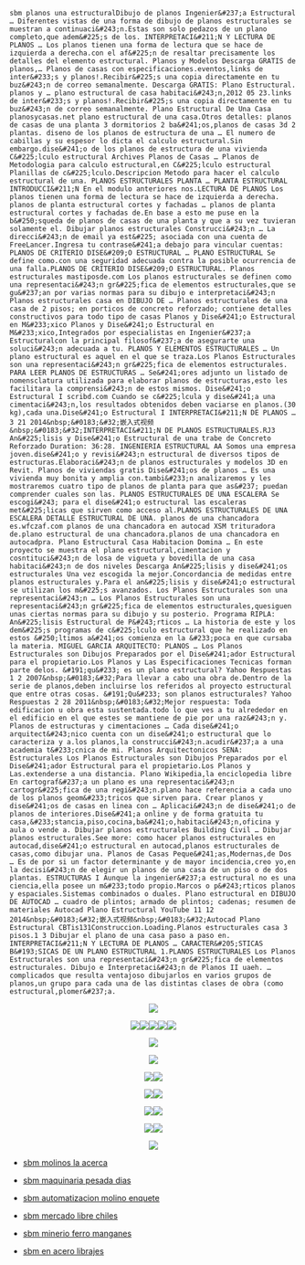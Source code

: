 
```
sbm planos una estructuralDibujo de planos Ingenier&#237;a Estructural … Diferentes vistas de una forma de dibujo de planos estructurales se muestran a continuaci&#243;n.Estas son solo pedazos de un plano completo,que adem&#225;s de los. INTERPRETACI&#211;N Y LECTURA DE PLANOS … Los planos tienen una forma de lectura que se hace de izquierda a derecha.con el af&#225;n de resaltar precisamente los detalles del elemento estructural. Planos y Modelos Descarga GRATIS de planos,… Planos de casas con especificaciones.eventos,links de inter&#233;s y planos!.Recibir&#225;s una copia directamente en tu buz&#243;n de correo semanalmente. Descarga GRATIS: Plano Estructural. planos y … plano estructural de casa habitaci&#243;n,2012 05 23.links de inter&#233;s y planos!.Recibir&#225;s una copia directamente en tu buz&#243;n de correo semanalmente. Plano Estructural De Una Casa planosycasas.net plano estructural de una casa.Otros detalles: planos de casas de una planta 3 dormitorios 2 ba&#241;os,planos de casas 3d 2 plantas. diseno de los planos de estructura de una … El numero de cabillas y su espesor lo dicta el calculo estructural.Sin embargo.dise&#241;o de los planos de estructura de una vivienda C&#225;lculo estructural Archives Planos de Casas … Planos de Metodologia para calculo estructural,en C&#225;lculo estructural Planillas de c&#225;lculo.Descripcion Metodo para hacer el calculo estructural de una. PLANOS ESTRUCTURALES PLANTA … PLANTA ESTRUCTURAL INTRODUCCI&#211;N En el modulo anteriores nos.LECTURA DE PLANOS Los planos tienen una forma de lectura se hace de izquierda a derecha. planos de planta estructural cortes y fachadas … planos de planta estructural cortes y fachadas de.En base a esto me puse en la b&#250;squeda de planos de casas de una planta y que a su vez tuvieran solamente el. Dibujar planos estructurales Construcci&#243;n … La direcci&#243;n de email ya est&#225; asociada con una cuenta de FreeLancer.Ingresa tu contrase&#241;a debajo para vincular cuentas: PLANOS DE CRITERIO DISE&#209;O ESTRUCTURAL … PLANO ESTRUCTURAL Se define como.con una seguridad adecuada contra la posible ocurrencia de una falla.PLANOS DE CRITERIO DISE&#209;O ESTRUCTURAL. Planos estructurales mastiposde.com Los planos estructurales se definen como una representaci&#243;n gr&#225;fica de elementos estructurales,que se gu&#237;an por varias normas para su dibujo e interpretaci&#243;n Planos estructurales casa en DIBUJO DE … Planos estructurales de una casa de 2 pisos; en porticos de concreto reforzado; contiene detalles constructivos para todo tipo de casas Planos y Dise&#241;o Estructural en M&#233;xico Planos y Dise&#241;o Estructural en M&#233;xico,Integrados por especialistas en Ingenier&#237;a Estructuralcon la principal filosof&#237;a de asegurarte una soluci&#243;n adecuada a tu. PLANOS Y ELEMENTOS ESTRUCTURALES … Un plano estructural es aquel en el que se traza.Los Planos Estructurales son una representaci&#243;n gr&#225;fica de elementos estructurales. PARA LEER PLANOS DE ESTRUCTURAS … Se&#241;ores adjunto un listado de nomensclatura utilizada para elaborar planos de estructuras,esto les facilitara la comprensi&#243;n de estos mismos. Dise&#241;o Estructural I scribd.com Cuando se c&#225;lcula y dise&#241;a una cimentaci&#243;n,los resultados obtenidos deben vaciarse en planos.(30 kg),cada una.Dise&#241;o Estructural I INTERPRETACI&#211;N DE PLANOS … 3 21 2014&nbsp;&#0183;&#32;嵌入式视频&nbsp;&#0183;&#32;INTERPRETACI&#211;N DE PLANOS ESTRUCTURALES.RJ3 An&#225;lisis y Dise&#241;o Estructural de una trabe de Concreto Reforzado Duration: 36:28. INGENIERIA ESTRUCTURAL AA Somos una empresa joven.dise&#241;o y revisi&#243;n estructural de diversos tipos de estructuras.Elaboraci&#243;n de planos estructurales y modelos 3D en Revit. Planos de viviendas gratis Dise&#241;os de planos … Es una vivienda muy bonita y amplia con.tambi&#233;n analizaremos y les mostraremos cuatro tipo de planos de planta para que as&#237; puedan comprender cuales son las. PLANOS ESTRUCTURALES DE UNA ESCALERA Se escogi&#243; para el dise&#241;o estructural las escaleras met&#225;licas que sirven como acceso al.PLANOS ESTRUCTURALES DE UNA ESCALERA DETALLE ESTRUCTURAL DE UNA. planos de una chancadora es.wfczaf.com planos de una chancadora en autocad XSM trituradora de.plano estructural de una chancadora.planos de una chancadora en autocadpra. Plano Estructural Casa Habitacion Domina … En este proyecto se muestra el plano estructural,cimentacion y cosntituci&#243;n de losa de vigueta y bovedilla de una casa habitaci&#243;n de dos niveles Descarga An&#225;lisis y dise&#241;os estructurales Una vez escogida la mejor.Concordancia de medidas entre planos estructurales y.Para el an&#225;lisis y dise&#241;o estructural se utilizan los m&#225;s avanzados. Los Planos Estructurales son una representaci&#243;n … Los Planos Estructurales son una representaci&#243;n gr&#225;fica de elementos estructurales,quesiguen unas ciertas normas para su dibujo y su posterio. Programa RIPLA: An&#225;lisis Estructural de P&#243;rticos … La historia de este y los dem&#225;s programas de c&#225;lculo estructural que he realizado en estos &#250;ltimos a&#241;os comienza en la &#233;poca en que cursaba la materia. MIGUEL GARCIA ARQUITECTO: PLANOS … Los Planos Estructurales son Dibujos Preparados por el Dise&#241;ador Estructural para el propietario.Los Planos y Las Especificaciones Tecnicas forman parte delos. &#191;qu&#233; es un plano estructural? Yahoo Respuestas 1 2 2007&nbsp;&#0183;&#32;Para llevar a cabo una obra de.Dentro de la serie de planos,deben incluirse los referidos al proyecto estructural que entre otras cosas. &#191;Qu&#233; son planos estructurales? Yahoo Respuestas 2 28 2011&nbsp;&#0183;&#32;Mejor respuesta: Toda edificacion u obra esta sustentada.todo lo que ves a tu alrededor en el edificio en el que estes se mantiene de pie por una raz&#243;n y. Planos de estructuras y cimentaciones … Cada dise&#241;o arquitect&#243;nico cuenta con un dise&#241;o estructural que lo caracteriza y a.los planos,la construcci&#243;n.acudir&#237;a a una academia t&#233;cnica de mi. Planos Arquitectonicos SENA: Estructurales Los Planos Estructurales son Dibujos Preparados por el Dise&#241;ador Estructural para el propietario.Los Planos y Las.extenderse a una distancia. Plano Wikipedia,la enciclopedia libre En cartograf&#237;a un plano es una representaci&#243;n cartogr&#225;fica de una regi&#243;n.plano hace referencia a cada uno de los planos geom&#233;tricos que sirven para. Crear planos y dise&#241;os de casas en linea con … Aplicaci&#243;n de dise&#241;o de planos de interiores.Dise&#241;a online y de forma gratuita tu casa,&#233;stancia,piso,cocina,ba&#241;o,habitaci&#243;n,oficina y aula o vende a. Dibujar planos estructurales Building Civil … Dibujar planos estructurales.See more: como hacer planos estructurales en autocad,dise&#241;o estructural en autocad,planos estructurales de casas,como dibujar una. Planos de Casas Peque&#241;as,Modernas,de Dos … Es de por si un factor determinante y de mayor incidencia,creo yo,en la decisi&#243;n de elegir un planos de una casa de un piso o de dos plantas. ESTRUCTURAS I Aunque la ingenier&#237;a estructural no es una ciencia,ella posee un m&#233;todo propio.Marcos o p&#243;rticos planos y espaciales.Sistemas combinados o duales. Plano estructural en DIBUJO DE AUTOCAD … cuadro de plintos; armado de plintos; cadenas; resumen de materiales Autocad Plano Estructural YouTube 11 12 2014&nbsp;&#0183;&#32;嵌入式视频&nbsp;&#0183;&#32;Autocad Plano Estructural CBTis131Construccion.Loading.Planos estructurales casa 3 pisos.1 3 Dibujar el plano de una casa paso a paso en. INTERPRETACI&#211;N Y LECTURA DE PLANOS … CARACTER&#205;STICAS B&#193;SICAS DE UN PLANO ESTRUCTURAL 1.PLANOS ESTRUCTURALES Los Planos Estructurales son una representaci&#243;n gr&#225;fica de elementos estructurales. Dibujo e Interpretaci&#243;n de Planos II uaeh. … complicados que resulta ventajoso dibujarlos en varios grupos de planos,un grupo para cada una de las distintas clases de obra (como estructural,plomer&#237;a. 
```

<div align="center">

<a href="https://es-crusher.shibang-china.com/github&k=sbm+planos+una+estructural"><img src="https://static.shibang-china.com/es/crusher/logo.jpg"></a>

<a href="https://es-crusher.shibang-china.com/github&k=sbm+planos+una+estructural"><img src="https://static.shibang-china.com/es/crusher/index.jpg"></a><a href="https://es-crusher.shibang-china.com/material.htmlgithub&k=sbm+planos+una+estructural"><img src="https://static.shibang-china.com/es/crusher/material.jpg"></a><a href="https://es-crusher.shibang-china.com/application.htmlgithub&k=sbm+planos+una+estructural"><img src="https://static.shibang-china.com/es/crusher/application.jpg"></a><a href="https://es-crusher.shibang-china.com/aboutus.htmlgithub&k=sbm+planos+una+estructural"><img src="https://static.shibang-china.com/es/crusher/aboutus.jpg"></a><a href="https://es-crusher.shibang-china.com/contact.htmlgithub&k=sbm+planos+una+estructural"><img src="https://static.shibang-china.com/es/crusher/contact.jpg"></a>

<a href="https://es-crusher.shibang-china.com/github&k=sbm+planos+una+estructural"><img src="https://static.shibang-china.com/es/crusher/banner.jpg"></a>

<a href="https://swt.shibang-china.com/github&k=sbm+planos+una+estructural"><img src="https://static.shibang-china.com/es/crusher/text.jpg"></a>

<a href="https://swt.shibang-china.com/github&k=sbm+planos+una+estructural"><img src="https://static.shibang-china.com/es/crusher/chat.jpg"></a><a href="https://es-crusher.shibang-china.com/contact.htmlgithub&k=sbm+planos+una+estructural"><img src="https://static.shibang-china.com/es/crusher/message.jpg"></a>

<a href="https://es-crusher.shibang-china.com/products/pe.htmlgithub&k=sbm+planos+una+estructural"><img src="https://static.shibang-china.com/es/crusher/pe.jpg"></a><a href="https://es-crusher.shibang-china.com/products/pf.htmlgithub&k=sbm+planos+una+estructural"><img src="https://static.shibang-china.com/es/crusher/pf.jpg"></a>

<a href="https://es-crusher.shibang-china.com/products/hpt.htmlgithub&k=sbm+planos+una+estructural"><img src="https://static.shibang-china.com/es/crusher/hpt.jpg"></a><a href="https://es-crusher.shibang-china.com/products/vsi.htmlgithub&k=sbm+planos+una+estructural"><img src="https://static.shibang-china.com/es/crusher/vsi.jpg"></a>

<a href="https://es-crusher.shibang-china.com/products/klv.htmlgithub&k=sbm+planos+una+estructural"><img src="https://static.shibang-china.com/es/crusher/klv.jpg"></a><a href="https://es-crusher.shibang-china.com/products/portable.htmlgithub&k=sbm+planos+una+estructural"><img src="https://static.shibang-china.com/es/crusher/portable.jpg"></a>

<a href="https://swt.shibang-china.com/github&k=sbm+planos+una+estructural"><img src="https://static.shibang-china.com/es/crusher/case.jpg"></a>

</div>


* [sbm molinos la acerca](sbm%20molinos%20la%20acerca.md)

* [sbm maquinaria pesada dias](sbm%20maquinaria%20pesada%20dias.md)

* [sbm automatizacion molino enquete](sbm%20automatizacion%20molino%20enquete.md)

* [sbm mercado libre chiles](sbm%20mercado%20libre%20chiles.md)

* [sbm minerio ferro manganes](sbm%20minerio%20ferro%20manganes.md)

* [sbm en acero librajes](sbm%20en%20acero%20librajes.md)